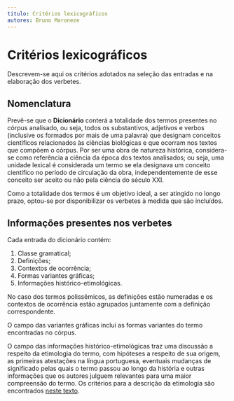 ```yaml
---
titulo: Critérios lexicográficos
autores: Bruno Maroneze
---
```


# Critérios lexicográficos
Descrevem-se aqui os critérios adotados na seleção das entradas e na elaboração dos verbetes.

## Nomenclatura
Prevê-se que o **Dicionário** conterá a totalidade dos termos presentes no córpus analisado, ou seja, todos os substantivos, adjetivos e verbos (inclusive os formados por mais de uma palavra) que designam conceitos científicos relacionados às ciências biológicas e que ocorram nos textos que compõem o córpus. Por ser uma obra de natureza histórica, considera-se como referência a ciência da época dos textos analisados; ou seja, uma unidade lexical é considerada um termo se ela designava um conceito científico no período de circulação da obra, independentemente de esse conceito ser aceito ou não pela ciência do século XXI.

Como a totalidade dos termos é um objetivo ideal, a ser atingido no longo prazo, optou-se por disponibilizar os verbetes à medida que são incluídos.

## Informações presentes nos verbetes
Cada entrada do dicionário contém:

1. Classe gramatical;
2. Definições;
3. Contextos de ocorrência;
4. Formas variantes gráficas;
5. Informações histórico-etimológicas.

No caso dos termos polissêmicos, as definições estão numeradas e os contextos de ocorrência estão agrupados juntamente com a definição correspondente.

O campo das variantes gráficas inclui as formas variantes do termo encontradas no córpus.

O campo das informações histórico-etimológicas traz uma discussão a respeito da etimologia do termo, com hipóteses a respeito de sua origem, as primeiras atestações na língua portuguesa, eventuais mudanças de significado pelas quais o termo passou ao longo da história e outras informações que os autores julguem relevantes para uma maior compreensão do termo. Os critérios para a descrição da etimologia são encontrados [neste texto](/documentacao/etimologia/).
